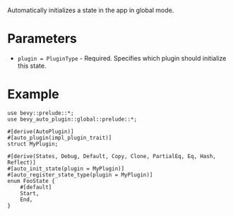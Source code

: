 Automatically initializes a state in the app in global mode.

# Parameters
- `plugin = PluginType` - Required. Specifies which plugin should initialize this state.

# Example
```
use bevy::prelude::*;
use bevy_auto_plugin::global::prelude::*;

#[derive(AutoPlugin)]
#[auto_plugin(impl_plugin_trait)]
struct MyPlugin;

#[derive(States, Debug, Default, Copy, Clone, PartialEq, Eq, Hash, Reflect)]
#[auto_init_state(plugin = MyPlugin)]
#[auto_register_state_type(plugin = MyPlugin)]
enum FooState {
    #[default]
    Start,
    End,
}
```
